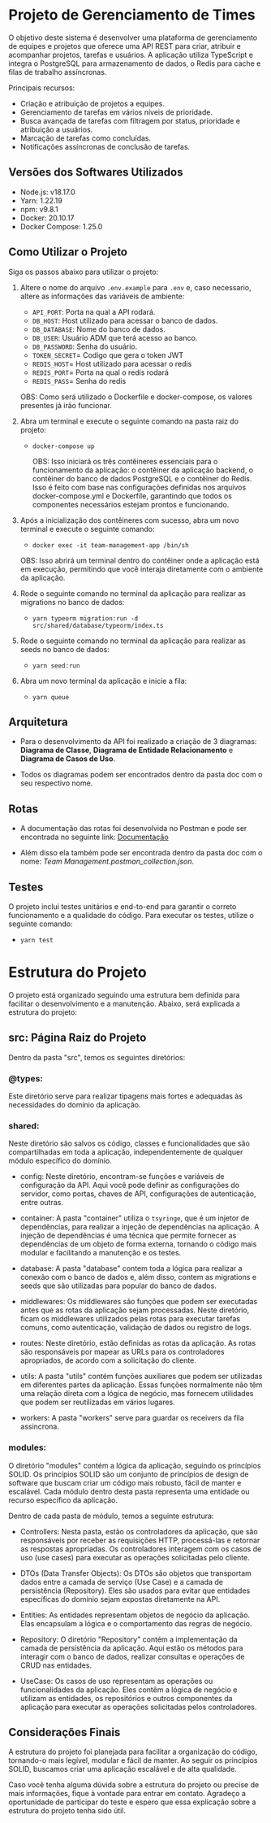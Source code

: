 # Projeto de Gerenciamento de Times

O objetivo deste sistema é desenvolver uma plataforma de gerenciamento de equipes e projetos que oferece uma API REST para criar, atribuir e acompanhar projetos, tarefas e usuários. A aplicação utiliza TypeScript e integra o PostgreSQL para armazenamento de dados, o Redis para cache e filas de trabalho assíncronas.

Principais recursos:

  - Criação e atribuição de projetos a equipes.
  - Gerenciamento de tarefas em vários níveis de prioridade.
  - Busca avançada de tarefas com filtragem por status, prioridade e atribuição a usuários.
  - Marcação de tarefas como concluídas.
  - Notificações assíncronas de conclusão de tarefas.

## Versões dos Softwares Utilizados
  - Node.js: v18.17.0
  - Yarn: 1.22.19
  - npm: v9.8.1
  - Docker: 20.10.17
  - Docker Compose: 1.25.0

## Como Utilizar o Projeto
Siga os passos abaixo para utilizar o projeto:

1. Altere o nome do arquivo `.env.example` para `.env` e, caso necessario, altere as informações das variáveis de ambiente:
   - `API_PORT`: Porta na qual a API rodará.
   - `DB_HOST`: Host utilizado para acessar o banco de dados.
   - `DB_DATABASE`: Nome do banco de dados.
   - `DB_USER`: Usuário ADM que terá acesso ao banco.
   - `DB_PASSWORD`: Senha do usuário.
   - `TOKEN_SECRET`= Codigo que gera o token JWT
   - `REDIS_HOST`= Host utilizado para acessar o redis
   - `REDIS_PORT`= Porta na qual o redis rodará
   - `REDIS_PASS`= Senha do redis
     
    OBS: Como será utilizado o Dockerfile e docker-compose, os valores presentes já irão funcionar.
     
2. Abra um terminal e execute o seguinte comando na pasta raiz do projeto:  
   - ```docker-compose up```
  
     OBS: Isso iniciará os três contêineres essenciais para o funcionamento da aplicação: o contêiner da aplicação backend, o contêiner do banco de dados PostgreSQL e o contêiner do Redis. Isso é feito com base nas configurações definidas nos arquivos docker-compose.yml e Dockerfile, garantindo que todos os componentes necessários estejam prontos e funcionando.

4. Após a inicialização dos contêineres com sucesso, abra um novo terminal e execute o seguinte comando:
   - ```docker exec -it team-management-app /bin/sh```
   
    OBS: Isso abrirá um terminal dentro do contêiner onde a aplicação está em execução, permitindo que você interaja diretamente com o ambiente da aplicação.

5. Rode o seguinte comando no terminal da aplicação para realizar as migrations no banco de dados:
   - ```yarn typeorm migration:run -d src/shared/database/typeorm/index.ts```  
  
6. Rode o seguinte comando no terminal da aplicação para realizar as seeds no banco de dados:
   - ```yarn seed:run```  

7. Abra um novo terminal da aplicação e inicie a fila:
   - ```yarn queue```  
     
## Arquitetura
  - Para o desenvolvimento da API foi realizado a criação de 3 diagramas: **Diagrama de Classe**, **Diagrama de Entidade Relacionamento** e **Diagrama de Casos de Uso**.  
    
  - Todos os diagramas podem ser encontrados dentro da pasta doc com o seu respectivo nome.  
## Rotas
  - A documentação das rotas foi desenvolvida no Postman e pode ser encontrada no seguinte link: [Documentação](https://documenter.getpostman.com/view/12036505/2s9Y5eNziC)  
    
  - Além disso ela também pode ser encontrada dentro da pasta doc com o nome: *Team Management.postman_collection.json*.  

## Testes
O projeto inclui testes unitários e end-to-end para garantir o correto funcionamento e a qualidade do código. Para executar os testes, utilize o seguinte comando:    
   - ```yarn test```

# Estrutura do Projeto

O projeto está organizado seguindo uma estrutura bem definida para facilitar o desenvolvimento e a manutenção. Abaixo, será explicada a estrutura do projeto:

## src: Página Raiz do Projeto

Dentro da pasta "src", temos os seguintes diretórios:

### @types:
Este diretório serve para realizar tipagens mais fortes e adequadas às necessidades do domínio da aplicação.

### shared:
Neste diretório são salvos os código, classes e funcionalidades que são compartilhadas em toda a aplicação, independentemente de qualquer módulo específico do domínio.
  - config:
  Neste diretório, encontram-se funções e variáveis de configuração da API. Aqui você pode definir as configurações do servidor, como portas, chaves de API, configurações de autenticação, entre outras.

  - container:
  A pasta "container" utiliza o `tsyringe`, que é um injetor de dependências, para realizar a injeção de dependências na aplicação. A injeção de dependências é uma técnica que permite fornecer as dependências de um objeto de forma externa, tornando o código mais modular e facilitando a manutenção e os testes.

  - database:
  A pasta "database" contem toda a lógica para realizar a conexão com o banco de dados e, além disso, contem as migrations e seeds que são utilizadas para popular do banco de dados.

  - middlewares:
  Os middlewares são funções que podem ser executadas antes que as rotas da aplicação sejam processadas. Neste diretório, ficam os middlewares utilizados pelas rotas para executar tarefas comuns, como autenticação, validação de dados ou registro de logs.
  
  - routes:
  Neste diretório, estão definidas as rotas da aplicação. As rotas são responsáveis por mapear as URLs para os controladores apropriados, de acordo com a solicitação do cliente.
  
  - utils:
  A pasta "utils" contém funções auxiliares que podem ser utilizadas em diferentes partes da aplicação. Essas funções normalmente não têm uma relação direta com a lógica de negócio, mas fornecem utilidades que podem ser reutilizadas em vários lugares.

  - workers:
  A pasta "workers" serve para guardar os receivers da fila assincrona.

### modules:
O diretório "modules" contém a lógica da aplicação, seguindo os princípios SOLID. Os princípios SOLID são um conjunto de princípios de design de software que buscam criar um código mais robusto, fácil de manter e escalável. Cada módulo dentro desta pasta representa uma entidade ou recurso específico da aplicação.

Dentro de cada pasta de módulo, temos a seguinte estrutura:

  - Controllers:
  Nesta pasta, estão os controladores da aplicação, que são responsáveis por receber as requisições HTTP, processá-las e retornar as respostas apropriadas. Os controladores interagem com os casos de uso (use cases) para executar as operações solicitadas pelo cliente.

  - DTOs (Data Transfer Objects):
  Os DTOs são objetos que transportam dados entre a camada de serviço (Use Case) e a camada de persistência (Repository). Eles são usados para evitar que entidades específicas do domínio sejam expostas diretamente na API.

  - Entities:
  As entidades representam objetos de negócio da aplicação. Elas encapsulam a lógica e o comportamento das regras de negócio.

  - Repository:
  O diretório "Repository" contém a implementação da camada de persistência da aplicação. Aqui estão os métodos para interagir com o banco de dados, realizar consultas e operações de CRUD nas entidades.

  - UseCase:
  Os casos de uso representam as operações ou funcionalidades da aplicação. Eles contêm a lógica de negócio e utilizam as entidades, os repositórios e outros componentes da aplicação para executar as operações solicitadas pelos controladores.

## Considerações Finais
A estrutura do projeto foi planejada para facilitar a organização do código, tornando-o mais legível, modular e fácil de manter. Ao seguir os princípios SOLID, buscamos criar uma aplicação escalável e de alta qualidade.

Caso você tenha alguma dúvida sobre a estrutura do projeto ou precise de mais informações, fique à vontade para entrar em contato. Agradeço a oportunidade de participar do teste e espero que essa explicação sobre a estrutura do projeto tenha sido útil.


  
